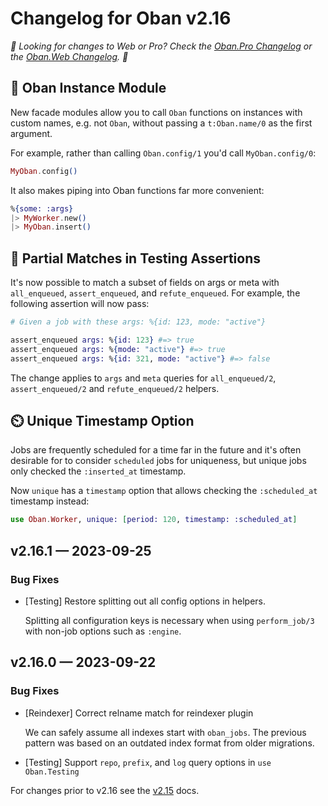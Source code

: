 # Changelog for Oban v2.16

_🌟 Looking for changes to Web or Pro? Check the [Oban.Pro Changelog][opc] or
the [Oban.Web Changelog][owc]. 🌟_

## 🐑 Oban Instance Module

New facade modules allow you to call `Oban` functions on instances with custom names, e.g. not
`Oban`, without passing a `t:Oban.name/0` as the first argument.

For example, rather than calling `Oban.config/1` you'd call `MyOban.config/0`:

```elixir
MyOban.config()
```

It also makes piping into Oban functions far more convenient: 

```elixir
%{some: :args}
|> MyWorker.new()
|> MyOban.insert()
```

## 🧩 Partial Matches in Testing Assertions

It's now possible to match a subset of fields on args or meta with `all_enqueued`,
`assert_enqueued`, and `refute_enqueued`. For example, the following assertion will now pass:

```elixir
# Given a job with these args: %{id: 123, mode: "active"}

assert_enqueued args: %{id: 123} #=> true
assert_enqueued args: %{mode: "active"} #=> true
assert_enqueued args: %{id: 321, mode: "active"} #=> false
```

The change applies to `args` and `meta` queries for `all_enqueued/2`, `assert_enqueued/2` and
`refute_enqueued/2` helpers.

## ⏲️ Unique Timestamp Option

Jobs are frequently scheduled for a time far in the future and it's often desirable for to
consider `scheduled` jobs for uniqueness, but unique jobs only checked the `:inserted_at`
timestamp.

Now `unique` has a `timestamp` option that allows checking the `:scheduled_at` timestamp instead:

```elixir
use Oban.Worker, unique: [period: 120, timestamp: :scheduled_at]
```

## v2.16.1 — 2023-09-25

### Bug Fixes

- [Testing] Restore splitting out all config options in helpers.

  Splitting all configuration keys is necessary when using `perform_job/3` with non-job options
  such as `:engine`.

## v2.16.0 — 2023-09-22

### Bug Fixes

- [Reindexer] Correct relname match for reindexer plugin

  We can safely assume all indexes start with `oban_jobs`. The previous pattern was based on an
  outdated index format from older migrations.

- [Testing] Support `repo`, `prefix`, and `log` query options in `use Oban.Testing`

For changes prior to v2.16 see the [v2.15][prv] docs.

[opc]: https://getoban.pro/docs/pro/changelog.html
[owc]: https://getoban.pro/docs/web/changelog.html
[prv]: https://hexdocs.pm/oban/2.15.2/changelog.html
